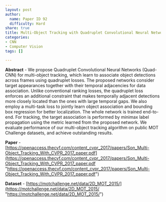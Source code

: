 ```yaml
---
layout: post
author:
  name: Paper ID 92
  difficulty: Hard
share: true
title: Multi-Object Tracking with Quadruplet Convolutional Neural Networks
categories:
- CNN
- Computer Vision
tags: []

---
```

**Abstract** - We propose Quadruplet Convolutional Neural Networks (Quad-CNN) for multi-object tracking, which learn to associate object detections across frames using quadruplet losses. The proposed networks consider target appearances together with their temporal adjacencies for data association. Unlike conventional ranking losses, the quadruplet loss enforces an additional constraint that makes temporally adjacent detections more closely located than the ones with large temporal gaps. We also employ a multi-task loss to jointly learn object association and bounding box regression for better localization. The whole network is trained end-to-end. For tracking, the target association is performed by minimax label propagation using the metric learned from the proposed network. We evaluate performance of our multi-object tracking algorithm on public MOT Challenge datasets, and achieve outstanding results.

**Paper** - [https://openaccess.thecvf.com/content_cvpr_2017/papers/Son_Multi-Object_Tracking_With_CVPR_2017_paper.pdf](https://openaccess.thecvf.com/content_cvpr_2017/papers/Son_Multi-Object_Tracking_With_CVPR_2017_paper.pdf "https://openaccess.thecvf.com/content_cvpr_2017/papers/Son_Multi-Object_Tracking_With_CVPR_2017_paper.pdf")

**Dataset** - [https://motchallenge.net/data/2D_MOT_2015/](https://motchallenge.net/data/2D_MOT_2015/ "https://motchallenge.net/data/2D_MOT_2015/")